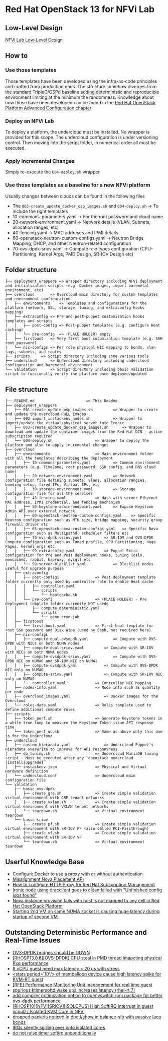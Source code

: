 # Red Hat OpenStack 13 for NFVi Lab
## Low-Level Design
[NFVi Lab Low-Level Design](https://docs.google.com/spreadsheets/d/12ry5fyyKL8N18SxkPSbe-LevxOxU65WrCu3-VAWD7ew/edit?usp=sharing)
## How to
### Use those templates
Those templates have been developed using the infra-as-code principles and crafted from production ones.
The structure somehow diverges from the standard TripleO/OSPd baseline adding deterministic and reproducible environment limiting at the minimum the randomness.
Knowledge about how those have been developed can be found in the [Red Hat OpenStack Platform Advanced Configuration chapter](https://access.redhat.com/documentation/en-us/red_hat_openstack_platform/13/html/advanced_overcloud_customization/)
### Deploy an NFVi Lab
To deploy a platform, the undercloud must be installed. No wrapper is provided for this scope. The undercloud configuration is under versioning control.
Then moving into the script folder, in numerical order all must be executed.
### Apply Incremental Changes
Simply re-execute the `004-deploy.sh` wrapper.
### Use those templates as a baseline for a new NFVi platform
Usually changes between clouds can be found in the following files
 - The `003-create_update_docker_osp_images.sh` and `004-deploy.sh` -> To include the right templates
 - 10-commons-parameters.yaml -> For the root password and cloud name
 - 20-network-environment.yaml -> Network details (VLAN, Subnets, allocation ranges, etc)
 - 40-fencing.yaml -> MAC addreses and IPMI details
 - 60-openstack-neutron-custom-configs.yaml -> Neutron Bridge Mapping, DHCP, and other Neutron-related configuration
 - 70-ovs-dpdk-sriov.yaml -> Compute role types configuration (CPU-Partitioning, Kernel Args, PMD Design, SR-IOV Design etc)
## Folder structure
```
├── deployment_wrappers	=> Wrapper directory including NFVi deployment and initialization scripts (e.g. Docker images, import baremetal environment, etc)
├── overcloud		=> Overcloud main directory for custom templates and environment configuration
│   ├── environments	=> Templates and configurations for the platform (network, SSL, storage, tuning, and extraconfig hooks mapping)
│   ├── extraconfig	=> Pre and post-puppet customization hooks templates and scripts
│   │   ├── post-config	=> Post-puppet templates (e.g. configure Heat caching)
│   │   └── pre-config	=> (PLACE HOLDER) empty
│   ├── firstboot	=> Very first boot cutomization template (e.g. SSH root password)
│   └── nic-configs	=> Per role physical NIC mapping to bonds, vlan tags, subnets, and routes
├── scripts		=> Script directory including some various tools
├── undercloud		=> Undercloud directory including undercloud configuration and baremetal environment
└── validation		=> Script directory including basic validation script to funcionally verify the platform once deployed/updated
```
## File structure
```
├── README.md						=> This Readme
├── deployment_wrappers
│   ├── 001-create_update_osp_images.sh			=> Wrapper to create and update the overcloud RHEL images
│   ├── 002-import_instackenv_nodes.sh			=> Wrapper to import/update the virtual/physical server into Ironic
│   ├── 003-create_update_docker_osp_images.sh		=> Wrapper to download and update the container images from the Red Hat DCN - active subscription required
│   └── 004-deploy.sh					=> Wrapper to deploy the platform and also to apply incremental changes
├── overcloud
│   ├── environments					=> Main environment folder with all the templates describing the deployment
│   │   ├── 10-commons-parameters.yaml			=> Common environment parameters (e.g. TimeZone, root password, SSH config, and DNS cloud name)
│   │   ├── 20-network-environment.yaml			=> Network configuration file defining subnets, vlans, allocation rangies, bonding setup, fixed IPs, Virtual IPs, etc
│   │   ├── 30-storage-environment.yaml			=> Storage configuration file for all the services
│   │   ├── 40-fencing.yaml				=> Hash with server Ethernet MAC address, IPMI credential, and fencing mechanism
│   │   ├── 50-keystone-admin-endpoint.yaml		=> Expose Keystone Admin API over external network
│   │   ├── 60-openstack-neutron-custom-configs.yaml	=> Specific Neutron configuration such as MTU size, bridge mapping, security group firewall driver etc
│   │   ├── 65-openstack-nova-custom-configs.yaml	=> Specific Nova configuration such as Multipathd, scheduler filters etc
│   │   ├── 70-ovs-dpdk-sriov.yaml			=> SR-IOV and OVS-DPDK Compute configuration such as Tuned profile, CPU Partitioning, Huge Pages, kernel args etc
│   │   ├── 99-extraconfig.yaml				=> Puppet Extra configuration for Pre and Post deployment hooks, tuning (oslo, memcached, rabbit, haproxy, mysql) etc
│   │   └── 99-server-blacklist.yaml			=> Blacklist nodes useful for upgrade purpose
│   ├── extraconfig
│   │   ├── post-configi				=> Post deployment template folder currently only used by controller role to enable Heat cache
│   │   │   ├── controller.yaml
│   │   │   └── scripts
│   │   │       └── heatcache.sh
│   │   └── pre-confi					=> (PLACE HOLDER) - Pre deployment template folder currently NOT usedg
│   │       ├── compute_deterministic.yaml
│   │       └── scripts
│   │           └── qemu-cron-job
│   ├── firstboot
│   │   └── first-boot.yaml				=> First boot template for root SSH password and Disk Wipe (used by Ceph, not required here)
│   ├── nic-configs
│   │   ├── compute-dual-ovsdpdk.yaml			=> Compute with OVS-DPDK with NICs on both NUMA nodes
│   │   ├── compute-dual-sriov.yaml			=> Compute with SR-IOV with NICs on both NUMA nodes
│   │   ├── compute-ovsdpdk-sriov.yaml			=> Compute with OVS-DPDK NIC on NUMA0 and SR-IOV NIC on NUMA1
│   │   ├── compute-ovsdpdk.yaml			=> Compute with OVS-DPDK NIC only on NUMA0
│   │   ├── compute-sriov.yaml				=> Compute with SR-IOV NIC only on NUMA0
│   │   └── controller.yaml				=> Controller NIC Mapping
│   ├── nodes-info.yaml					=> Node info such as quantity per node
│   ├── overcloud_images.yaml				=> Docker images for the Overcloud
│   └── roles-data.yaml					=> Roles template used to define additional compute roles
├── scripts
│   ├── token_perf.sh					=> Generate Keystone tokens in a while true loop to measure the Keystone Token issue API response time
│   └── token_perf_uc.sh				=> Same as above only this one is for the Undercloud
├── undercloud
│   ├── custom_hieradata.yaml				=> Undercloud Puppet's Hieradata overwrite to improve for API responvness
│   ├── db_tuning.sh					=> Undercloud MariaDB tuning script - Must be executed after any `openstack undercloud [install|upgrade]`
│   ├── instackenv.json					=> Physical and Virtual Hardware definition
│   └── undercloud.conf					=> Undercloud main configuration file
└── validation
    ├── basic_ovs-dpdk
    │   ├── create_gre.sh				=> Create simple validation virtual environment with GRE tenant networks
    │   ├── create_vxlan.sh				=> Create simple validation virtual environment with VXLAN tenant networks
    │   └── teardown.sh					=> Virtual environment teardown
    └── basic_sriov
        ├── create_pf.sh				=> Create simple validation virtual environment with SR-IOV PF (also called PCI-Passthrough)
        ├── create_vf.sh				=> Create simple validation virtual environment with SR-IOV VF
        └── teardown.sh					=> Virtual environment teardown
```
## Userful Knowledge Base
- [Configure Docker to use a proxy with or without authentication](https://access.redhat.com/solutions/1377973)
- [Misalignment Nova Placement API](https://ask.openstack.org/en/question/115081/openstack-queen-instance-creation-error-no-valid-host-was-found/)
- [How to configure HTTP Proxy for Red Hat Subscription Management](https://access.redhat.com/solutions/57669)
- [Ironic node using dracclient goes to clean failed with "Unfinished config jobs found"](https://bugzilla.redhat.com/show_bug.cgi?id=1534551)
- [Nova instance provision fails with host is not mapped to any cell in Red Hat OpenStack Platform](https://access.redhat.com/solutions/3268111)
- [Starting 2nd VM on same NUMA socket is causing huge latency during startup of second VM](https://bugzilla.redhat.com/show_bug.cgi?id=1678810#c39)
## Outstanding Deterministic Performance and Real-Time Issues
- [OVS-DPDK bridges should be DOWN](https://bugzilla.redhat.com/show_bug.cgi?id=1628227)
- [[RHOSP13.0.6][OVS-DPDK] CPU steal in PMD thread imapcting physical Rxq performance](https://bugzilla.redhat.com/show_bug.cgi?id=1734368)
- [8 vCPU guest need max latency < 20 us with stress](https://bugzilla.redhat.com/show_bug.cgi?id=1690543)
- [\<stats period='10'/> of memballoon device cause high latency spike for KVM-RT guest](https://bugzilla.redhat.com/show_bug.cgi?id=1701509)
- [[RFE] Performance Monitoring Unit management for real time guest](https://bugzilla.redhat.com/show_bug.cgi?id=1646397)
- [spurious ktimersoftd wake ups increases latency (rhel-rt 7)](https://bugzilla.redhat.com/show_bug.cgi?id=1550584)
- [add compiler optimization option to openvswitch rpm package for better ovs-dpdk performance](https://bugzilla.redhat.com/show_bug.cgi?id=1633719)
- [[RHOSP10][NFV][SRIOV][ISOLCPUS] High SoftIRQ interrupt in guest vcpu0 / Isolated KVM Core in NFVi](https://bugzilla.redhat.com/show_bug.cgi?id=1667911)
- [dropped packets noticed in dpctl/show in balance-slb with passive lacp bonds](https://bugzilla.redhat.com/show_bug.cgi?id=1701825)
- [IRQs silently spilling over onto isolated cores](https://bugzilla.redhat.com/show_bug.cgi?id=1714686)
- [do not raise timer softirq unconditionally](https://bugzilla.redhat.com/show_bug.cgi?id=1730016)
